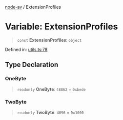 [node-av](../globals.md) / ExtensionProfiles

# Variable: ExtensionProfiles

> `const` **ExtensionProfiles**: `object`

Defined in: [utils.ts:78](https://github.com/seydx/av/blob/f8631fc881b394300b1479f511d55cf1c370a87f/src/api/utils.ts#L78)

## Type Declaration

### OneByte

> `readonly` **OneByte**: `48862` = `0xbede`

### TwoByte

> `readonly` **TwoByte**: `4096` = `0x1000`
